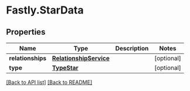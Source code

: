 # Fastly.StarData

## Properties

Name | Type | Description | Notes
------------ | ------------- | ------------- | -------------
**relationships** | [**RelationshipService**](RelationshipService.md) |  | [optional] 
**type** | [**TypeStar**](TypeStar.md) |  | [optional] 



[[Back to API list]](../../README.md#endpoints) [[Back to README]](../../README.md)

